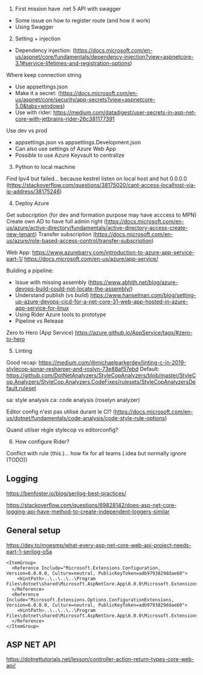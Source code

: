 1. First mission have .net 5 API with swagger

- Some issue on how to register route (and how it work)
- Using Swagger

2. Setting + injection

- Dependency injection: (https://docs.microsoft.com/en-us/aspnet/core/fundamentals/dependency-injection?view=aspnetcore-3.1#service-lifetimes-and-registration-options)

Where keep connection string
- Use appsettings.json
- Make it a secret: (https://docs.microsoft.com/en-us/aspnet/core/security/app-secrets?view=aspnetcore-5.0&tabs=windows)
- Use with rider: https://medium.com/datadigest/user-secrets-in-asp-net-core-with-jetbrains-rider-26c381177391

Use dev vs prod
- appsettings.json vs appsettings.Development.json
- Can also use settings of Azure Web App
- Possible to use Azure Keyvault to centralize


3. Python to local machine

Find Ipv4 but failed... because kestrel listen on local host and hot 0.0.0.0 (https://stackoverflow.com/questions/38175020/cant-access-localhost-via-ip-address/38175246)

4. Deploy Azure

Get subscription (for dev and formation purpose may have acccess to MPN)
Create own AD to have full admin right (https://docs.microsoft.com/en-us/azure/active-directory/fundamentals/active-directory-access-create-new-tenant)
Transfer subscription (https://docs.microsoft.com/en-us/azure/role-based-access-control/transfer-subscription)

Web App:
https://www.azurebarry.com/introduction-to-azure-app-service-part-1/
https://docs.microsoft.com/en-us/azure/app-service/

Building a pipeline:
- Issue with missing assembly (https://www.abhith.net/blog/azure-devops-build-could-not-locate-the-assembly/)
- Understand publish (vs build) https://www.hanselman.com/blog/setting-up-azure-devops-cicd-for-a-net-core-31-web-app-hosted-in-azure-app-service-for-linux
- Using Rider Azure tools to prototype
- Pipeline vs Release

Zero to Hero (App Service)
https://azure.github.io/AppService/tags/#zero-to-hero

5. Linting 

Good recap: https://medium.com/@michaelparkerdev/linting-c-in-2019-stylecop-sonar-resharper-and-roslyn-73e88af57ebd
Default: https://github.com/DotNetAnalyzers/StyleCopAnalyzers/blob/master/StyleCop.Analyzers/StyleCop.Analyzers.CodeFixes/rulesets/StyleCopAnalyzersDefault.ruleset 

sa: style analysis
ca: code analysis (roselyn analyzer)


Editor config n'est pas utilisé durant le CI? (https://docs.microsoft.com/en-us/dotnet/fundamentals/code-analysis/code-style-rule-options)

Quand utilser règle stylecop vs editorconfig? 

6. How configure Rider?

Conflict with rule (this.)... how fix for all teams (.idea but normally ignore (TODO))

## Logging

https://benfoster.io/blog/serilog-best-practices/

https://stackoverflow.com/questions/69828142/does-asp-net-core-logging-api-have-method-to-create-independent-loggers-similar

## General setup

https://dev.to/moesmp/what-every-asp-net-core-web-api-project-needs-part-1-serilog-o5a

    <ItemGroup>
      <Reference Include="Microsoft.Extensions.Configuration, Version=6.0.0.0, Culture=neutral, PublicKeyToken=adb9793829ddae60">
        <HintPath>..\..\..\..\Program Files\dotnet\shared\Microsoft.AspNetCore.App\6.0.0\Microsoft.Extensions.Configuration.dll</HintPath>
      </Reference>
      <Reference Include="Microsoft.Extensions.Options.ConfigurationExtensions, Version=6.0.0.0, Culture=neutral, PublicKeyToken=adb9793829ddae60">
        <HintPath>..\..\..\..\Program Files\dotnet\shared\Microsoft.AspNetCore.App\6.0.0\Microsoft.Extensions.Options.ConfigurationExtensions.dll</HintPath>
      </Reference>
    </ItemGroup>

## ASP NET API

https://dotnettutorials.net/lesson/controller-action-return-types-core-web-api/
